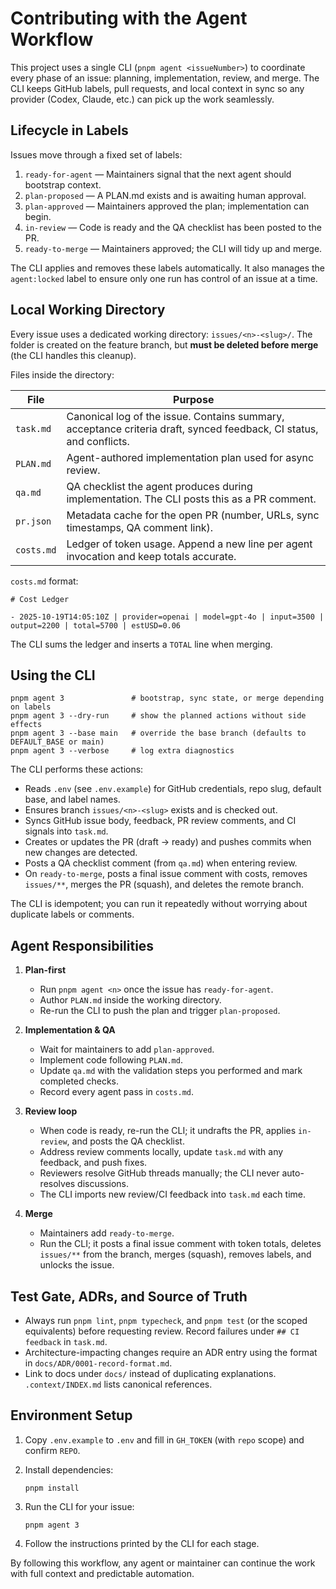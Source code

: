 # Contributing with the Agent Workflow

This project uses a single CLI (`pnpm agent <issueNumber>`) to coordinate every phase of an issue: planning, implementation, review, and merge. The CLI keeps GitHub labels, pull requests, and local context in sync so any provider (Codex, Claude, etc.) can pick up the work seamlessly.

## Lifecycle in Labels

Issues move through a fixed set of labels:

1. `ready-for-agent` — Maintainers signal that the next agent should bootstrap context.
2. `plan-proposed` — A PLAN.md exists and is awaiting human approval.
3. `plan-approved` — Maintainers approved the plan; implementation can begin.
4. `in-review` — Code is ready and the QA checklist has been posted to the PR.
5. `ready-to-merge` — Maintainers approved; the CLI will tidy up and merge.

The CLI applies and removes these labels automatically. It also manages the `agent:locked` label to ensure only one run has control of an issue at a time.

## Local Working Directory

Every issue uses a dedicated working directory: `issues/<n>-<slug>/`. The folder is created on the feature branch, but **must be deleted before merge** (the CLI handles this cleanup).

Files inside the directory:

| File | Purpose |
| --- | --- |
| `task.md` | Canonical log of the issue. Contains summary, acceptance criteria draft, synced feedback, CI status, and conflicts. |
| `PLAN.md` | Agent-authored implementation plan used for async review. |
| `qa.md` | QA checklist the agent produces during implementation. The CLI posts this as a PR comment. |
| `pr.json` | Metadata cache for the open PR (number, URLs, sync timestamps, QA comment link). |
| `costs.md` | Ledger of token usage. Append a new line per agent invocation and keep totals accurate. |

`costs.md` format:

```
# Cost Ledger

- 2025-10-19T14:05:10Z | provider=openai | model=gpt-4o | input=3500 | output=2200 | total=5700 | estUSD=0.06
```

The CLI sums the ledger and inserts a `TOTAL` line when merging.

## Using the CLI

```
pnpm agent 3               # bootstrap, sync state, or merge depending on labels
pnpm agent 3 --dry-run     # show the planned actions without side effects
pnpm agent 3 --base main   # override the base branch (defaults to DEFAULT_BASE or main)
pnpm agent 3 --verbose     # log extra diagnostics
```

The CLI performs these actions:

- Reads `.env` (see `.env.example`) for GitHub credentials, repo slug, default base, and label names.
- Ensures branch `issues/<n>-<slug>` exists and is checked out.
- Syncs GitHub issue body, feedback, PR review comments, and CI signals into `task.md`.
- Creates or updates the PR (draft → ready) and pushes commits when new changes are detected.
- Posts a QA checklist comment (from `qa.md`) when entering review.
- On `ready-to-merge`, posts a final issue comment with costs, removes `issues/**`, merges the PR (squash), and deletes the remote branch.

The CLI is idempotent; you can run it repeatedly without worrying about duplicate labels or comments.

## Agent Responsibilities

1. **Plan-first**  
   - Run `pnpm agent <n>` once the issue has `ready-for-agent`.  
   - Author `PLAN.md` inside the working directory.  
   - Re-run the CLI to push the plan and trigger `plan-proposed`.

2. **Implementation & QA**  
   - Wait for maintainers to add `plan-approved`.  
   - Implement code following `PLAN.md`.  
   - Update `qa.md` with the validation steps you performed and mark completed checks.  
   - Record every agent pass in `costs.md`.

3. **Review loop**  
   - When code is ready, re-run the CLI; it undrafts the PR, applies `in-review`, and posts the QA checklist.  
   - Address review comments locally, update `task.md` with any feedback, and push fixes.  
   - Reviewers resolve GitHub threads manually; the CLI never auto-resolves discussions.  
   - The CLI imports new review/CI feedback into `task.md` each time.

4. **Merge**  
   - Maintainers add `ready-to-merge`.  
   - Run the CLI; it posts a final issue comment with token totals, deletes `issues/**` from the branch, merges (squash), removes labels, and unlocks the issue.

## Test Gate, ADRs, and Source of Truth

- Always run `pnpm lint`, `pnpm typecheck`, and `pnpm test` (or the scoped equivalents) before requesting review. Record failures under `## CI feedback` in `task.md`.
- Architecture-impacting changes require an ADR entry using the format in `docs/ADR/0001-record-format.md`.
- Link to docs under `docs/` instead of duplicating explanations. `.context/INDEX.md` lists canonical references.

## Environment Setup

1. Copy `.env.example` to `.env` and fill in `GH_TOKEN` (with `repo` scope) and confirm `REPO`.
2. Install dependencies:

   ```
   pnpm install
   ```

3. Run the CLI for your issue:

   ```
   pnpm agent 3
   ```

4. Follow the instructions printed by the CLI for each stage.

By following this workflow, any agent or maintainer can continue the work with full context and predictable automation.
